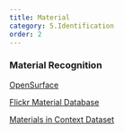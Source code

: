 ```yaml
---
title: Material
category: 5.Identification
order: 2
---
```


### Material Recognition

[OpenSurface](http://opensurfaces.cs.cornell.edu/)

[Flickr Material Database](http://people.csail.mit.edu/celiu/CVPR2010/)

[Materials in Context Dataset](http://opensurfaces.cs.cornell.edu/publications/minc/)